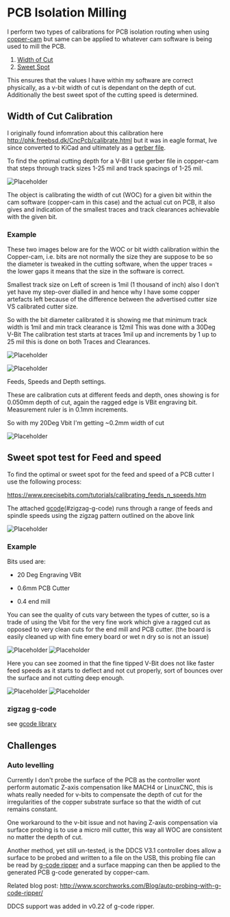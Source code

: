 # PCB Isolation Milling

I perform two types of calibrations for PCB isolation routing when using [copper-cam](/cam/#copper-cam) but same can be applied to whatever cam software is being used to mill the PCB.

1. [Width of Cut](#width-of-cut-calibration) 
2. [Sweet Spot](#sweet-spot-test-for-feed-and-speed)

This ensures that the values I have within my software are correct physically, as a v-bit width of cut is dependant on the depth of cut.  Additionally the best sweet spot of the cutting speed is determined.
## Width of Cut Calibration

I originally found infomration about this calibration here <http://phk.freebsd.dk/CncPcb/calibrate.html> but it was in eagle format, Ive since converted to KiCad and ultimately as a [gerber file](https://github.com/madeinoz67/omiocnc-x6-2200epl/blob/57ab4b1096decab5c5dcaf52e2bb4344f321909a/gcode/pcb/IsolationRouterCalibration.gbr).

To find the optimal cutting depth for a V-Bit I use gerber file in copper-cam that steps through track sizes 1-25 mil and track spacings of 1-25 mil.

![Placeholder](images/2021-10-19_11-32-21.png)

The object is calibrating the width of cut (WOC) for a given bit within the cam software (copper-cam in this case) and the actual cut on PCB, it also gives and indication of the smallest traces and track clearances achievable with the given bit.
### Example

These two images below are for the WOC or bit width calibration within the Copper-cam, i.e. bits are not normally the size they are suppose to be so the diameter is tweaked in the cutting software, when the upper traces = the lower gaps it means that the size in the software is correct.

Smallest track size on Left of screen is 1mil (1 thousand of inch) also I don't yet have my step-over dialled in and hence why I have some copper artefacts left because of the difference between the advertised cutter size VS calibrated cutter size.

So with the bit diameter calibrated it is showing me that minimum track width is 1mil and min track clearance is 12mil This was done with a 30Deg V-Bit The calibration test starts at traces 1mil up and increments by 1 up to 25 mil this is done on both Traces and Clearances.

![Placeholder](images/20160922-231707-986.png)

![Placeholder](images/20160922-231717-153.png)

Feeds, Speeds and Depth settings.

These are calibration cuts at different feeds and depth, ones showing is for 0.050mm depth of cut, again the ragged edge is VBit engraving bit. Measurement ruler is in 0.1mm increments.

So with my 20Deg Vbit I'm getting ~0.2mm width of cut

![Placeholder](images/20160922-230355-217.png)
## Sweet spot test for Feed and speed

To find the optimal or sweet spot for the feed and speed of a PCB cutter I use the following process:

<https://www.precisebits.com/tutorials/calibrating_feeds_n_speeds.htm>


The attached [gcode](https://github.com/madeinoz67/omiocnc-x6-2200epl/blob/9a9ca2f4a3a47d65ec68a3c9ed30a6ea44f6d38d/gcode/pcb/zigzag_feedrate.gcode)(#zigzag-g-code) runs through a range of feeds and spindle speeds using the zigzag pattern outlined on the above link

![Placeholder](images/zigzag.jpg)

### Example

Bits used are:

* 20 Deg Engraving VBit

* 0.6mm PCB Cutter

* 0.4 end mill

You can see the quality of cuts vary between the types of cutter, so is a trade of using the Vbit for the very fine work which give a ragged cut as opposed to very clean cuts for the end mill and PCB cutter. (the board is easily cleaned up with fine emery board or wet n dry so is not an issue)

![Placeholder](images/20160923-064932-32.png)
![Placeholder](images/20160923-064953-888.png)

Here you can see zoomed in that the fine tipped V-Bit does not like faster feed speeds as it starts to deflect and not cut properly, sort of bounces over the surface and not cutting deep enough.

![Placeholder](images/20160922-235540-558.png)
![Placeholder](images/20160922-235726-663.png)

### zigzag g-code

see [gcode library](/gcode/#zigzag-pcb-feedrate-sweet-spot)

## Challenges

### Auto levelling

Currently I don't probe the surface of the PCB as the controller wont perform automatic Z-axis compensation like MACH4 or LinuxCNC, this is whats really needed for v-bits to compensate the depth of cut for the irregularities of the copper substrate surface so that the width of cut remains constant.

One workaround to the v-bit issue and not having Z-axis compensation via surface probing is to use a micro mill cutter, this way all WOC are consistent no matter the depth of cut.

Another method, yet still un-tested, is the DDCS V3.1 controller does allow a surface to be probed and written to a file on the USB, this probing file can be read by [g-code ripper](https://www.scorchworks.com/Gcoderipper/gcoderipper.html#changelog) and a surface mapping can then be applied to the generated PCB g-code generated by copper-cam. 

Related blog post: <http://www.scorchworks.com/Blog/auto-probing-with-g-code-ripper/>

DDCS support was added in v0.22 of g-code ripper.

